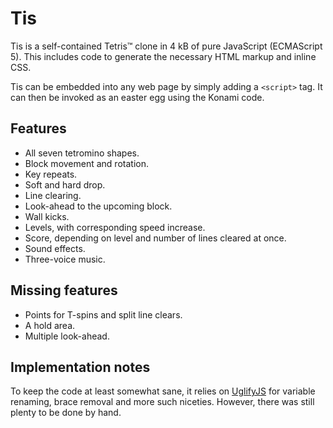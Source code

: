 Tis
===

Tis is a self-contained Tetris™ clone in 4 kB of pure JavaScript (ECMAScript
5). This includes code to generate the necessary HTML markup and inline CSS.

Tis can be embedded into any web page by simply adding a `<script>` tag. It can
then be invoked as an easter egg using the Konami code.

Features
--------

- All seven tetromino shapes.
- Block movement and rotation.
- Key repeats.
- Soft and hard drop.
- Line clearing.
- Look-ahead to the upcoming block.
- Wall kicks.
- Levels, with corresponding speed increase.
- Score, depending on level and number of lines cleared at once.
- Sound effects.
- Three-voice music.

Missing features
----------------

- Points for T-spins and split line clears.
- A hold area.
- Multiple look-ahead.

Implementation notes
--------------------

To keep the code at least somewhat sane, it relies on
[UglifyJS](https://github.com/mishoo/UglifyJS) for variable renaming, brace
removal and more such niceties. However, there was still plenty to be done by
hand.
